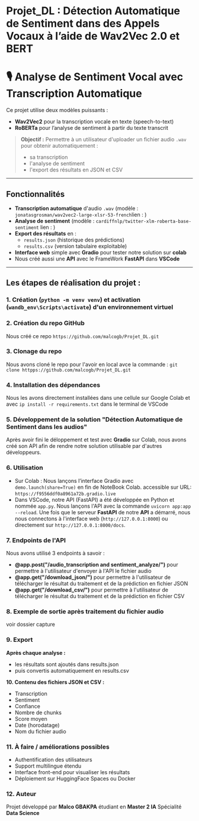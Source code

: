 # Projet_DL : Détection Automatique de Sentiment dans des Appels Vocaux à l’aide de Wav2Vec 2.0 et BERT

# 🎙️ Analyse de Sentiment Vocal avec Transcription Automatique

Ce projet utilise deux modèles puissants :
- **Wav2Vec2** pour la transcription vocale en texte (speech-to-text)
- **RoBERTa** pour l’analyse de sentiment à partir du texte transcrit

> **Objectif :** Permettre à un utilisateur d'uploader un fichier audio `.wav` pour obtenir automatiquement :
> - sa transcription
> - l'analyse de sentiment
> - l'export des résultats en JSON et CSV

---

## Fonctionnalités

- **Transcription automatique** d'audio `.wav` (modèle : `jonatasgrosman/wav2vec2-large-xlsr-53-french`lien : )
- **Analyse de sentiment** (modèle : `cardiffnlp/twitter-xlm-roberta-base-sentiment` lien : )
- **Export des résultats** en :
  - `results.json` (historique des prédictions)
  - `results.csv` (version tabulaire exploitable)
- **Interface web** simple avec **Gradio** pour tester notre solution sur **colab**
- Nous créé aussi une **API** avec le FrameWork **FastAPI** dans **VSCode**

---

## Les étapes de réalisation du projet :

### 1. **Création (`python -m venv venv`) et activation (`wandb_env\Scripts\activate`) d'un environnement virtuel** 

### 2. **Création du repo GitHub** 
Nous créé ce repo `https://github.com/malcogb/Projet_DL.git`

### 3. Clonage du repo
Nous avons cloné le repo pour l'avoir en local avce la commande : `git clone httpps://github.com/malcogb/Projet_DL.git`

### 4. **Installation des dépendances** 
Nous les avons directement installées dans une cellule sur Google Colab et avec `ip install -r requirements.txt` dans le terminal de VSCode

### 5. Développement de la solution "Détection Automatique de Sentiment dans les audios"
Après avoir fini le déloppement et test avec **Gradio** sur Colab, nous avons créé son API afin de rendre notre solution utilisable par d'autres développeurs.

### 6. Utilisation
- Sur Colab : Nous lançons l’interface Gradio avec `demo.launch(share=True)` en fin de NoteBook Colab. accessible sur URL: `https://f9556ddf0a8961a72b.gradio.live`
- Dans VSCode, notre API (FastAPI) a été développée en Python et nommée `app.py`. Nous lançons l'API avec la commande `uvicorn app:app --reload`. Une fois que le serveur **FastAPI** de notre **API** a démarré, nous nous connectons à l'interface web (`http://127.0.0.1:8000`) ou directement sur `http://127.0.0.1:8000/docs`.

### 7. Endpoints de l'API
Nous avons utilisé 3 endpoints à savoir :
- **@app.post("/audio_transcription and sentiment_analyze/")** pour permettre à l'utilisateur d'envoyer à l'API le fichier audio
- **@app.get("/download_json/")** pour permettre à l'utilisateur de télécharger le résultat du traitement et de la prédiction en fichier JSON
- **@app.get("/download_csv/")** pour permettre à l'utilisateur de télécharger le résultat du traitement et de la prédiction en fichier CSV

### 8. Exemple de sortie après traitement du fichier audio
voir dossier capture

### 9. Export
**Après chaque analyse :**
- les résultats sont ajoutés dans results.json
- puis convertis automatiquement en results.csv

**10. Contenu des fichiers JSON et CSV :**
- Transcription
- Sentiment
- Confiance
- Nombre de chunks
- Score moyen
- Date (horodatage)
- Nom du fichier audio

### 11. À faire / améliorations possibles
- Authentification des utilisateurs
- Support multilingue étendu
- Interface front-end pour visualiser les résultats
- Déploiement sur HuggingFace Spaces ou Docker

### 12. Auteur
Projet développé par **Malco GBAKPA** étudiant en **Master 2 IA** Spécialité **Data Science**
